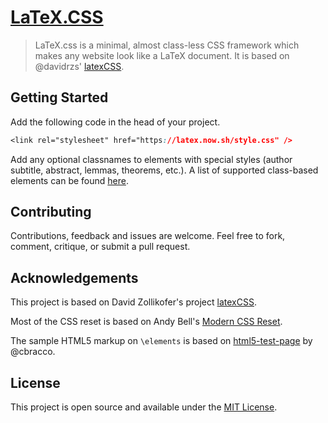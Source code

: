 # [LaTeX.CSS](https://latex.now.sh/)

> LaTeX.css is a minimal, almost class-less CSS framework which makes any website look like a LaTeX document. It is based on @davidrzs' [latexCSS](https://github.com/davidrzs/latexcss).

## Getting Started

Add the following code in the head of your project.

```css
<link rel="stylesheet" href="https://latex.now.sh/style.css" />
```

Add any optional classnames to elements with special styles (author subtitle, abstract, lemmas, theorems, etc.). A list of supported class-based elements can be found [here](https://latex.now.sh/#cbe).

## Contributing

Contributions, feedback and issues are welcome. Feel free to fork, comment, critique, or submit a pull request.

## Acknowledgements

This project is based on David Zollikofer's project [latexCSS](https://github.com/davidrzs/latexcss).

Most of the CSS reset is based on Andy Bell's [Modern CSS Reset](https://hankchizljaw.com/wrote/a-modern-css-reset/).

The sample HTML5 markup on `\elements` is based on [html5-test-page](https://github.com/cbracco/html5-test-page) by @cbracco.

## License

This project is open source and available under the [MIT License](LICENSE).
